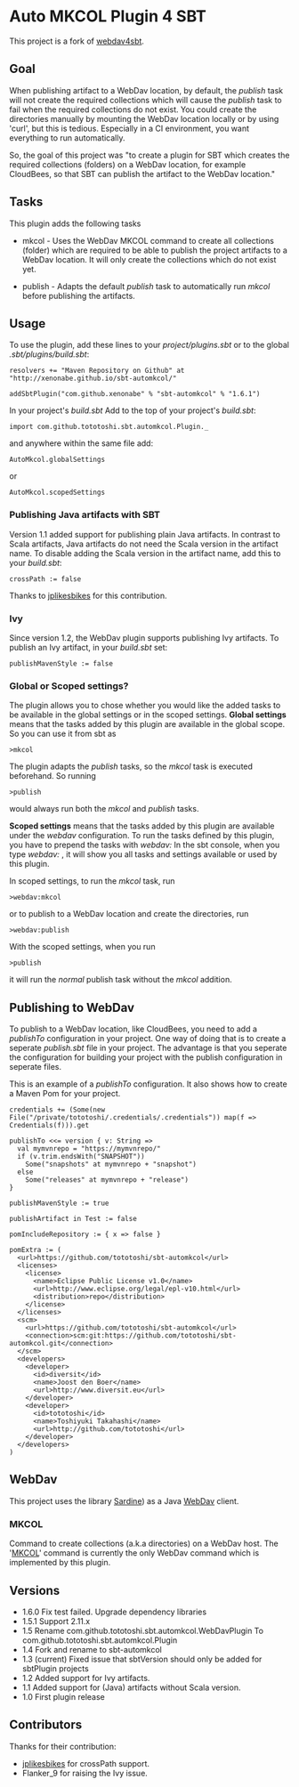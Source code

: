 # Auto MKCOL Plugin 4 SBT

This project is a fork of [webdav4sbt](https://bitbucket.org/diversit/webdav4sbt).

## Goal

When publishing artifact to a WebDav location, by default, the _publish_ task will not create the required collections which will cause the _publish_ task to fail when the required collections do not exist.
You could create the directories manually by mounting the WebDav location locally or by using 'curl', but this is tedious. Especially in a CI environment, you want everything to run automatically.

So, the goal of this project was "to create a plugin for SBT which creates the required collections (folders) on a WebDav location, for example CloudBees, so that SBT can publish the artifact to the WebDav location."

## Tasks

This plugin adds the following tasks

* mkcol  -  Uses the WebDav MKCOL command to create all collections (folder) which are required to be able to publish the project artifacts to a WebDav location.
It will only create the collections which do not exist yet.

* publish  -  Adapts the default _publish_ task to automatically run _mkcol_ before publishing the artifacts.

## Usage

To use the plugin, add these lines to your _project/plugins.sbt_ or to the global _.sbt/plugins/build.sbt_:

    resolvers += "Maven Repository on Github" at "http://xenonabe.github.io/sbt-automkcol/"

    addSbtPlugin("com.github.xenonabe" % "sbt-automkcol" % "1.6.1")

In your project's _build.sbt_
Add to the top of your project's _build.sbt_:

    import com.github.tototoshi.sbt.automkcol.Plugin._

and anywhere within the same file add:

    AutoMkcol.globalSettings
or

    AutoMkcol.scopedSettings

### Publishing Java artifacts with SBT

Version 1.1 added support for publishing plain Java artifacts. In contrast to Scala artifacts, Java artifacts do not need the Scala version in the artifact name.
To disable adding the Scala version in the artifact name, add this to your _build.sbt_:

    crossPath := false

Thanks to [jplikesbikes][5] for this contribution.

### Ivy

Since version 1.2, the WebDav plugin supports publishing Ivy artifacts.
To publish an Ivy artifact, in your _build.sbt_ set:

    publishMavenStyle := false


### Global or Scoped settings?

The plugin allows you to chose whether you would like the added tasks to be available in the global settings or in the scoped settings.
__Global settings__ means that the tasks added by this plugin are available in the global scope. So you can use it from sbt as

    >mkcol

The plugin adapts the _publish_ tasks, so the _mkcol_ task is executed beforehand. So running

    >publish
would always run both the _mkcol_ and _publish_ tasks.

__Scoped settings__ means that the tasks added by this plugin are available under the _webdav_ configuration.
To run the tasks defined by this plugin, you have to prepend the tasks with _webdav:_
In the sbt console, when you type _webdav:<TAB>_ , it will show you all tasks and settings available or used by this plugin.

In scoped settings, to run the _mkcol_ task, run

    >webdav:mkcol
or to publish to a WebDav location and create the directories, run

    >webdav:publish

With the scoped settings, when you run

    >publish
it will run the _normal_ publish task without the _mkcol_ addition.

## Publishing to WebDav

To publish to a WebDav location, like CloudBees, you need to add a _publishTo_ configuration in your project.
One way of doing that is to create a seperate _publish.sbt_ file in your project. The advantage is that you seperate the configuration for building your project
with the publish configuration in seperate files.

This is an example of a _publishTo_ configuration. It also shows how to create a Maven Pom for your project.

    credentials += (Some(new File("/private/tototoshi/.credentials/.credentials")) map(f => Credentials(f))).get

    publishTo <<= version { v: String =>
      val mymvnrepo = "https://mymvnrepo/"
      if (v.trim.endsWith("SNAPSHOT"))
        Some("snapshots" at mymvnrepo + "snapshot")
      else
        Some("releases" at mymvnrepo + "release")
    }

    publishMavenStyle := true

    publishArtifact in Test := false

    pomIncludeRepository := { x => false }

    pomExtra := (
      <url>https://github.com/tototoshi/sbt-automkcol</url>
      <licenses>
        <license>
          <name>Eclipse Public License v1.0</name>
          <url>http://www.eclipse.org/legal/epl-v10.html</url>
          <distribution>repo</distribution>
        </license>
      </licenses>
      <scm>
        <url>https://github.com/tototoshi/sbt-automkcol</url>
        <connection>scm:git:https://github.com/tototoshi/sbt-automkcol.git</connection>
      </scm>
      <developers>
        <developer>
          <id>diversit</id>
          <name>Joost den Boer</name>
          <url>http://www.diversit.eu</url>
        </developer>
        <developer>
          <id>tototoshi</id>
          <name>Toshiyuki Takahashi</name>
          <url>http://github.com/tototoshi</url>
        </developer>
      </developers>
    )


## WebDav

This project uses the library [Sardine][3]) as a Java [WebDav][4] client.

### MKCOL

Command to create collections (a.k.a directories) on a WebDav host.
The '[MKCOL][2]' command is currently the only WebDav command which is implemented by this plugin.

## Versions

*   1.6.0 Fix test failed. Upgrade dependency libraries
*   1.5.1 Support 2.11.x
*   1.5   Rename com.github.tototoshi.sbt.automkcol.WebDavPlugin To com.github.tototoshi.sbt.automkcol.Plugin
*   1.4   Fork and rename to sbt-automkcol
*   1.3   (current) Fixed issue that sbtVersion should only be added for sbtPlugin projects
*   1.2   Added support for Ivy artifacts.
*   1.1   Added support for (Java) artifacts without Scala version.
*   1.0   First plugin release

## Contributors

Thanks for their contribution:

*   [jplikesbikes][5] for crossPath support.
*   Flanker_9 for raising the Ivy issue.





[1]: http://www.cloudbees.com/sites/default/files/Button-Built-on-CB-1.png
[2]: http://www.webdav.org/specs/rfc2518.html#METHOD_MKCOL
[3]: https://code.google.com/p/sardine/
[4]: http://www.webdav.org/specs/rfc2518.html
[5]: https://bitbucket.org/jplikesbikes
